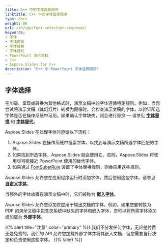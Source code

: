```yaml
---
title: C++ 中的字体选择顺序
linktitle: C++ 中的字体选择顺序
type: docs
weight: 80
url: /zh/cpp/font-selection-sequence/
keywords:
- 字体
- 字体选择
- 字体替换
- 字体替代
- PowerPoint 演示文稿
- C++
- Aspose.Slides for C++
description: "C++ 中 PowerPoint 字体选择顺序"
---
```


## 字体选择

在加载、呈现或转换为其他格式时，演示文稿中的字体遵循特定规则。例如，当您尝试将演示文稿（其幻灯片）转换为图像时，会检查演示文稿的字体，以验证所选字体是否在操作系统中可用。如果确认字体缺失，则会进行替换 — 请参见 [**字体替换**](https://docs.aspose.com/slides/cpp/font-replacement/) 和 [**字体替代**](https://docs.aspose.com/slides/cpp/font-substitution/)。

Aspose.Slides 在处理字体时遵循以下流程：

1. Aspose.Slides 在操作系统中搜索字体，以找到与演示文稿所选字体匹配的字体。
2. 如果找到所选字体，Aspose.Slides 就会使用它。否则，Aspose.Slides 将使用尽可能接近 PowerPoint 使用的替代字体。
3. 如果通过 [FontSubstRule](https://reference.aspose.com/slides/cpp/aspose.slides/fontsubstrule/) 设置了字体替换规则，则会应用这些规则。

Aspose.Slides 允许您在应用程序运行时添加字体，然后使用这些字体。请参见 [**自定义字体**](https://docs.aspose.com/slides/cpp/custom-font/)。

当额外的字体放置在演示文稿中时，它们被称为 [**嵌入字体**](https://docs.aspose.com/slides/cpp/embedded-font/)。

Aspose.Slides 允许您添加仅应用于输出文档的字体。例如，如果您要转换为 PDF 的演示文稿中包含您系统中缺失的字体和嵌入字体，您可以将所需字体添加或加载为 **外部字体**。

{{% alert title="注意" color="primary" %}} 
我们不分发任何字体，无论是付费还是免费的。我们的 API 允许您加载外部字体并将其嵌入文档，但您需要自行决定和负责使用这些字体。
{{% /alert %}}